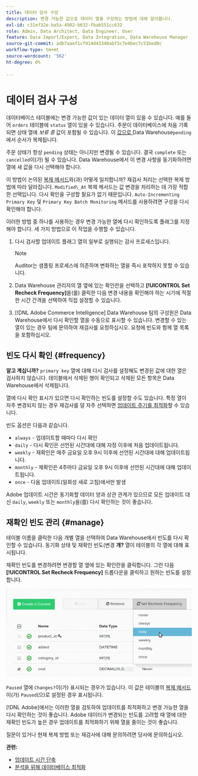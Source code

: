 ```yaml
---
title: 데이터 검사 구성
description: 변경 가능한 값으로 데이터 열을 구성하는 방법에 대해 알아봅니다.
exl-id: c31ef32e-ba5a-4902-b632-fbab551cc632
role: Admin, Data Architect, Data Engineer, User
feature: Data Import/Export, Data Integration, Data Warehouse Manager
source-git-commit: adb7aaef1cf914d43348abf5c7e4bec7c51bed0c
workflow-type: tm+mt
source-wordcount: '562'
ht-degree: 0%

---
```


# 데이터 검사 구성

데이터베이스 테이블에는 변경 가능한 값이 있는 데이터 열이 있을 수 있습니다. 예를 들어 `orders` 테이블에 `status` 열이 있을 수 있습니다. 주문이 데이터베이스에 처음 기록되면 상태 열에 _보류 중_ 값이 포함될 수 있습니다. 이 [ 값으로 ](../data-warehouse-mgr/tour-dwm.md)Data Warehouse`pending`에서 순서가 복제됩니다.

주문 상태가 항상 `pending` 상태는 아니지만 변경될 수 있습니다. 결국 `complete` 또는 `cancelled`이(가) 될 수 있습니다. Data Warehouse에서 이 변경 사항을 동기화하려면 열에 새 값을 다시 선택해야 합니다.

이 방법이 논의된 [복제 메서드](../data-warehouse-mgr/cfg-replication-methods.md)와(과) 어떻게 일치합니까? 재검사 처리는 선택한 복제 방법에 따라 달라집니다. `Modified\_At` 복제 메서드는 값 변경을 처리하는 데 가장 적합한 선택입니다. 다시 확인을 구성할 필요가 없기 때문입니다. `Auto-Incrementing Primary Key` 및 `Primary Key Batch Monitoring` 메서드를 사용하려면 구성을 다시 확인해야 합니다.

이러한 방법 중 하나를 사용하는 경우 변경 가능한 열에 다시 확인하도록 플래그를 지정해야 합니다. 세 가지 방법으로 이 작업을 수행할 수 있습니다.

1. 다시 검사할 업데이트 플래그 열의 일부로 실행되는 감사 프로세스입니다.

   >[!NOTE]
   >
   >Auditor는 샘플링 프로세스에 의존하며 변화하는 열을 즉시 포착하지 못할 수 있습니다.

1. Data Warehouse 관리자의 열 옆에 있는 확인란을 선택하고 **[!UICONTROL Set Recheck Frequency]**&#x200B;을(를) 클릭한 다음 변경 내용을 확인해야 하는 시기에 적절한 시간 간격을 선택하여 직접 설정할 수 있습니다.

1. [!DNL Adobe Commerce Intelligence] Data Warehouse 팀의 구성원은 Data Warehouse에서 다시 확인할 열을 수동으로 표시할 수 있습니다. 변경할 수 있는 열이 있는 경우 팀에 문의하여 재검사를 요청하십시오. 요청에 빈도와 함께 열 목록을 포함하십시오.

## 빈도 다시 확인 {#frequency}

**알고 계십니까?**
`primary key` 열에 대해 다시 검사를 설정해도 변경된 값에 대한 열은 검사하지 않습니다. 테이블에서 삭제된 행이 확인되고 삭제된 모든 항목은 Data Warehouse에서 삭제됩니다.

열에 다시 확인 표시가 있으면 다시 확인하는 빈도를 설정할 수도 있습니다. 특정 열이 자주 변경되지 않는 경우 재검사를 덜 자주 선택하면 [업데이트 주기를 최적화](../../best-practices/reduce-update-cycle-time.md)할 수 있습니다.

빈도 옵션은 다음과 같습니다.

* `always` - 업데이트할 때마다 다시 확인
* `daily` - 다시 확인은 선언된 시간대에 대해 자정 이후에 처음 업데이트됩니다.
* `weekly` - 재확인은 매주 금요일 오후 9시 이후에 선언된 시간대에 대해 업데이트됩니다.
* `monthly` - 재확인은 4주마다 금요일 오후 9시 이후에 선언된 시간대에 대해 업데이트됩니다.
* `once` - 다음 업데이트(일회성 새로 고침)에서만 발생

Adobe 업데이트 시간은 동기화할 데이터 양과 상관 관계가 있으므로 모든 업데이트 대신 `daily`, `weekly` 또는 `monthly`을(를) 다시 확인하는 것이 좋습니다.

## 재확인 빈도 관리 {#manage}

테이블 이름을 클릭한 다음 개별 열을 선택하여 Data Warehouse에서 빈도를 다시 확인할 수 있습니다. 동기화 상태 및 재확인 빈도(변경 **개?** 열이 테이블의 각 열에 대해 표시됩니다.

재확인 빈도를 변경하려면 변경할 열 옆에 있는 확인란을 클릭합니다. 그런 다음 **[!UICONTROL Set Recheck Frequency]** 드롭다운을 클릭하고 원하는 빈도를 설정합니다.

![](../../assets/dwm-recheck.png)

`Paused` 열에 `Changes?`이(가) 표시되는 경우가 있습니다. 이 값은 테이블의 [복제 메서드](../../data-analyst/data-warehouse-mgr/cfg-data-rechecks.md)이(가) `Paused`(으)로 설정된 경우 표시됩니다.

[!DNL Adobe]에서는 이러한 열을 검토하여 업데이트를 최적화하고 변경 가능한 열을 다시 확인하는 것이 좋습니다. Adobe 데이터가 변경되는 빈도를 고려할 때 열에 대한 재확인 빈도가 높은 경우 업데이트를 최적화하기 위해 열을 줄이는 것이 좋습니다.

질문이 있거나 현재 복제 방법 또는 재검사에 대해 문의하려면 당사에 문의하십시오.

**관련:**

* [업데이트 시간 단축](../../best-practices/reduce-update-cycle-time.md)
* [분석을 위해 데이터베이스 최적화](../../best-practices/opt-db-analysis.md)
